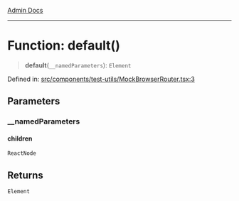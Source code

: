 [Admin Docs](/)

***

# Function: default()

> **default**(`__namedParameters`): `Element`

Defined in: [src/components/test-utils/MockBrowserRouter.tsx:3](https://github.com/PalisadoesFoundation/talawa-admin/blob/main/src/components/test-utils/MockBrowserRouter.tsx#L3)

## Parameters

### \_\_namedParameters

#### children

`ReactNode`

## Returns

`Element`
